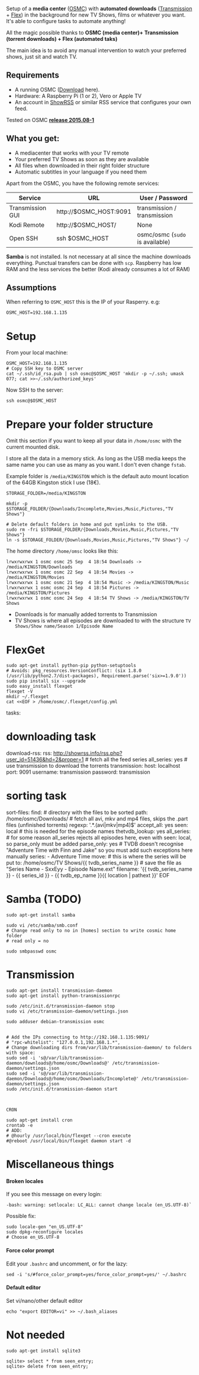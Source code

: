 Setup of a **media center** ([OSMC](https://osmc.tv/)) with **automated downloads** ([Transmission](http://www.transmissionbt.com/) + [Flex](http://flexget.com/)) in the background for new TV Shows, films or whatever you want. It's able to configure tasks to automate anything! 

All the magic possible thanks to **OSMC (media center)+ Transmission (torrent downloads) + Flex (automated taks)**


The main idea is to avoid any manual intervention to watch  your preferred shows, just sit and watch TV.


## Requirements
- A running OSMC ([Download](https://osmc.tv/download/) here).
- Hardware: A Raspberry Pi (1 or 2), Vero or Apple TV
- An account in [ShowRSS](https://showrss.info/) or similar RSS service that configures your own feed.
 
 
Tested on OSMC [**release 2015.08-1**](https://osmc.tv/download/images/)


## What you get:
- A mediacenter that works with your TV remote
- Your preferred TV Shows as soon as they are available
- All files when downloaded in their right folder structure
- Automatic subtitles in your language if you need them

Apart from the OSMC, you have the following remote services:

Service  | URL  | User / Password
-------- | ---- | -----------
Transmission GUI | http://$OSMC_HOST:9091 | transmission / transmission
Kodi Remote | http://$OSMC_HOST/ | None
Open SSH | ssh $OSMC_HOST |  osmc/osmc (`sudo` is available)

**Samba** is not installed. Is not necessary at all since the machine downloads everything. Punctual transfers can be done with `scp`. Raspberry has low RAM and the less services the better (Kodi already consumes a lot of RAM)

## Assumptions

When referring to `OSMC_HOST` this is the IP of your Rasperry. e.g:

	OSMC_HOST=192.168.1.135
	
# Setup

From your local machine:

  	
    OSMC_HOST=192.168.1.135
    # Copy SSH key to OSMC server
    cat ~/.ssh/id_rsa.pub | ssh osmc@$OSMC_HOST 'mkdir -p ~/.ssh; umask 077; cat >>~/.ssh/authorized_keys'
    
Now SSH to the server:

    ssh osmc@$OSMC_HOST

# Prepare your folder structure
Omit this section if you want to keep all your data in `/home/osmc` with the current mounted disk.

I store all the data in a memory stick. As long as the USB media keeps the same name you can use as many as you want. I don't even change `fstab`.

Example folder is `/media/KINGSTON` which is the default auto mount location of the 64GB Kingston stick I use (18€).

	
	STORAGE_FOLDER=/media/KINGSTON

	mkdir -p $STORAGE_FOLDER/{Downloads/Incomplete,Movies,Music,Pictures,"TV Shows"}

	# Delete default folders in home and put symlinks to the USB.
	sudo rm -fri $STORAGE_FOLDER/{Downloads,Movies,Music,Pictures,"TV Shows"}
	ln -s $STORAGE_FOLDER/{Downloads,Movies,Music,Pictures,"TV Shows"} ~/

The home directory `/home/omsc` looks like this:

	lrwxrwxrwx 1 osmc osmc 25 Sep  4 18:54 Downloads -> /media/KINGSTON/Downloads
	lrwxrwxrwx 1 osmc osmc 22 Sep  4 18:54 Movies -> /media/KINGSTON/Movies
	lrwxrwxrwx 1 osmc osmc 21 Sep  4 18:54 Music -> /media/KINGSTON/Music
	lrwxrwxrwx 1 osmc osmc 24 Sep  4 18:54 Pictures -> /media/KINGSTON/Pictures
	lrwxrwxrwx 1 osmc osmc 24 Sep  4 18:54 TV Shows -> /media/KINGSTON/TV Shows
	
- Downloads is for manually added torrents to Transmission
- TV Shows is where all episodes are downloaded to with the structure `TV Shows/Show name/Season 1/Episode Name`



# FlexGet
    sudo apt-get install python-pip python-setuptools
    # Avoids: pkg_resources.VersionConflict: (six 1.8.0 (/usr/lib/python2.7/dist-packages), Requirement.parse('six>=1.9.0'))
    sudo pip install six --upgrade
    sudo easy_install flexget
    flexget -V
    mkdir ~/.flexget
    cat <<EOF > /home/osmc/.flexget/config.yml
tasks:
  # downloading task
  download-rss:
    rss: http://showrss.info/rss.php?user_id=51436&hd=2&proper=1
    # fetch all the feed series
    all_series: yes
    # use transmission to download the torrents
    transmission:
      host: localhost
      port: 9091
      username: transmission
      password: transmission
  # sorting task
  sort-files:
    find:
      # directory with the files to be sorted
      path: /home/osmc/Downloads/
      # fetch all avi, mkv and mp4 files, skips the .part files (unfinished torrents)
      regexp: '.*\.(avi|mkv|mp4)$'
    accept_all: yes
    seen: local
    # this is needed for the episode names
    thetvdb_lookup: yes
    all_series:
      # for some reason all_series rejects all episodes here, even with seen: local, so parse_only must be added
      parse_only: yes
    # TVDB doesn't recognise "Adventure Time with Finn and Jake" so you must add such exceptions here manually
    series:
      - Adventure Time
    move:
      # this is where the series will be put
      to: /home/osmc/TV Shows/{{ tvdb_series_name }}
      # save the file as "Series Name - SxxEyy - Episode Name.ext"
      filename: '{{ tvdb_series_name }} - {{ series_id }} - {{ tvdb_ep_name }}{{ location | pathext }}'
EOF
    
# Samba (TODO)

    sudo apt-get install samba

    sudo vi /etc/samba/smb.conf
    # Change read only to no in [homes] section to write cosmic home folder
    # read only = no

    sudo smbpasswd osmc
    
# Transmission

    sudo apt-get install transmission-daemon
    sudo apt-get install python-transmissionrpc

    sudo /etc/init.d/transmission-daemon stop
    sudo vi /etc/transmission-daemon/settings.json
    
    sudo adduser debian-transmission osmc
    
    
    # Add the IPs connecting to http://192.168.1.135:9091/
    # "rpc-whitelist": "127.0.0.1,192.168.1.*",
    # Change downloading dirs from/var/lib/transmission-daemon/ to folders with space:
    sudo sed -i 's@/var/lib/transmission-daemon/downloads@/home/osmc/Downloads@' /etc/transmission-daemon/settings.json
    sudo sed -i 's@/var/lib/transmission-daemon/Downloads@/home/osmc/Downloads/Incomplete@' /etc/transmission-daemon/settings.json
    sudo /etc/init.d/transmission-daemon start
    
    
    
    CRON
    
	sudo apt-get install cron
	crontab -e
	# ADD:
	# @hourly /usr/local/bin/flexget --cron execute
	#@reboot /usr/local/bin/flexget daemon start -d

# Miscellaneous things

#### Broken locales
If you see this message on every login:

	-bash: warning: setlocale: LC_ALL: cannot change locale (en_US.UTF-8)`
   
Possible fix:

    sudo locale-gen "en_US.UTF-8"
    sudo dpkg-reconfigure locales
    # Choose en_US.UTF-8

#### Force color prompt

Edit your `.bashrc` and uncomment, or for the lazy:

	sed -i 's/#force_color_prompt=yes/force_color_prompt=yes/' ~/.bashrc

#### Default editor
Set vi/nano/other default editor

	echo "export EDITOR=vi" >> ~/.bash_aliases	
	
# Not needed
	sudo apt-get install sqlite3

	sqlite> select * from seen_entry;
	sqlite> delete from seen_entry;

